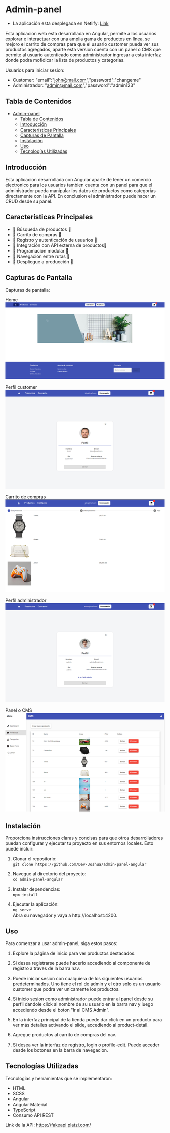 # Admin-panel

- La aplicación esta desplegada en Netlify: [Link](https://cms-ec-admin.netlify.app/)

Esta aplicacion web esta desarrollada en Angular, permite a los usuarios explorar e interactuar con una amplia gama de productos en línea, se mejoro el carrito de compras para que el usuario customer pueda ver sus productos agregados, aparte esta version cuenta con un panel o CMS que permite al usuario autenticado como administrador ingresar a esta interfaz donde podra mofidicar la lista de productos y categorias.

Usuarios para iniciar sesion:

- Customer: "email":"john@mail.com","password":"changeme"
- Administrador: "admin@mail.com","password":"admin123"

## Tabla de Contenidos

- [Admin-panel](#admin-panel)
  - [Tabla de Contenidos](#tabla-de-contenidos)
  - [Introducción](#introducción)
  - [Características Principales](#características-principales)
  - [Capturas de Pantalla](#capturas-de-pantalla)
  - [Instalación](#instalación)
  - [Uso](#uso)
  - [Tecnologías Utilizadas](#tecnologías-utilizadas)

## Introducción

Esta aplicacion desarrollada con Angular aparte de tener un comercio electronico para los usuarios tambien cuenta con un panel para que el administrador pueda manipular los datos de productos como categorias directamente con la API. En conclusion el administrador puede hacer un CRUD desde su panel.

## Características Principales

- 🚧 Búsqueda de productos 🚧
- 🚧 Carrito de compras 🚧
- 🚧 Registro y autenticación de usuarios 🚧
- 🚧 Integración con API externa de productos🚧
- 🚧 Programación modular 🚧
- 🚧 Navegación entre rutas 🚧
- 🚧 Despliegue a producción 🚧

## Capturas de Pantalla

Capturas de pantalla:

Home<br>
![Home](src/assets/images/aplicacion/home.png)

Perfil customer<br>
![Perfil customer](src/assets/images/aplicacion/profile-customer.png)

Carrito de compras<br>
![Carrito de compras](src/assets/images/aplicacion/cart-products.png)

Perfil administrador<br>
![Perfil administrador](src/assets/images/aplicacion/profile-admin.png)

Panel o CMS<br>
![Panel o CMS](src/assets/images/aplicacion/admin-panel.png)

## Instalación

Proporciona instrucciones claras y concisas para que otros desarrolladores puedan configurar y ejecutar tu proyecto en sus entornos locales. Esto puede incluir:

1. Clonar el repositorio:  
   `git clone https://github.com/Dev-Joshua/admin-panel-angular`

2. Navegue al directorio del proyecto:  
   `cd admin-panel-angular`

3. Instalar dependencias:  
   `npm install`

4. Ejecutar la aplicación:  
   `ng serve`  
   Abra su navegador y vaya a http://localhost:4200.

## Uso

Para comenzar a usar admin-panel, siga estos pasos:

1. Explore la página de inicio para ver productos destacados.

2. Si desea registrarse puede hacerlo accediendo al componente de registro a traves de la barra nav.
3. Puede iniciar sesion con cualquiera de los siguientes usuarios predeterminados. Uno tiene el rol de admin y el otro solo es un usuario customer que podra ver unicamente los productos.
4. Si inicio sesion como administrador puede entrar al panel desde su perfil dandole click al nombre de su usuario en la barra nav y luego accediendo desde el boton "Ir al CMS Admin".

5. En la interfaz principal de la tienda puede dar click en un producto para ver más detalles activando el slide, accediendo al product-detail.

6. Agregue productos al carrito de compras del nav.

7. Si desea ver la interfaz de registro, login o profile-edit. Puede acceder desde los botones en la barra de navegacion.

## Tecnologías Utilizadas

Tecnologías y herramientas que se implementaron:

- HTML
- SCSS
- Angular
- Angular Material
- TypeScript
- Consumo API REST

Link de la API: https://fakeapi.platzi.com/
